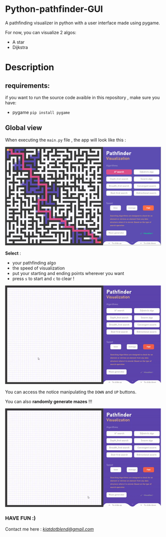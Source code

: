 # Python-pathfinder-GUI
A pathfinding visualizer in python with a user interface made using pygame.

For now, you can visualize 2 algos:

- A star
- Dijkstra

# Description

## requirements:

if you want to run the source code avaible in this repository , make sure you have:

* pygame `pip install pygame`

## Global view

When executing the `main.py` file , the app will look like this :

![main](readme_imgs/main.PNG)

**Select** :
- your pathfinding algo
- the speed of visualization 
- put your starting and ending points wherever you want
- press `s` to start and `c` to clear !

![vis](readme_imgs/viz.gif)

You can access the notice manipulating the `DOWN` and `UP` buttons.

You can also **randomly generate mazes** !!!

![maze](readme_imgs/maze.gif)

### HAVE FUN :)
Contact me here : *kiatdotblend@gmail.com*
